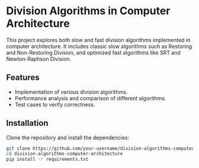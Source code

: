 # Division Algorithms in Computer Architecture

This project explores both slow and fast division algorithms implemented in computer architecture. It includes classic slow algorithms such as Restoring and Non-Restoring Division, and optimized fast algorithms like SRT and Newton-Raphson Division.

## Features
- Implementation of various division algorithms.
- Performance analysis and comparison of different algorithms.
- Test cases to verify correctness.

## Installation
Clone the repository and install the dependencies:

```bash
git clone https://github.com/your-username/division-algorithms-computer-architecture.git
cd division-algorithms-computer-architecture
pip install -r requirements.txt
